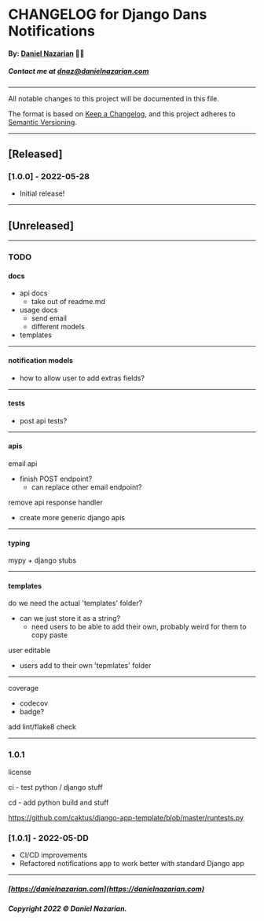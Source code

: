 # CHANGELOG for Django Dans Notifications
#### By: [Daniel Nazarian](https://danielnazarian) 🐧👹
##### Contact me at <dnaz@danielnazarian.com>

-------------------------------------------------------

All notable changes to this project will be documented in this file.

The format is based on [Keep a Changelog](https://keepachangelog.com/en/1.0.0/),
and this project adheres to [Semantic Versioning](https://semver.org/spec/v2.0.0.html).


-------------------------------------------------------

## [Released]

### [1.0.0] - 2022-05-28
- Initial release!

-------------------------------------------------------

## [Unreleased]

-------------------------------------------------------
### TODO

#### docs
- api docs
  - take out of readme.md
- usage docs
  - send email
  - different models
- templates

-----

#### notification models
- how to allow user to add extras fields?

-----

#### tests
- post api tests?

-----
#### apis

email api
- finish POST endpoint?
  - can replace other email endpoint?



remove api response handler
- create more generic django apis

-----

#### typing

mypy + django stubs

-----
#### templates

do we need the actual 'templates' folder?
- can we just store it as a string?
  - need users to be able to add their own, probably weird for them to copy paste

user editable
- users add to their own 'tepmlates' folder

-----


coverage
- codecov
- badge?

add lint/flake8 check

-----
### 1.0.1

license

ci - test python / django stuff

cd - add python build and stuff

https://github.com/caktus/django-app-template/blob/master/runtests.py

### [1.0.1] - 2022-05-DD
- CI/CD improvements
- Refactored notifications app to work better with standard Django app

-------------------------------------------------------

##### [https://danielnazarian.com](https://danielnazarian.com)
##### Copyright 2022 © Daniel Nazarian.
